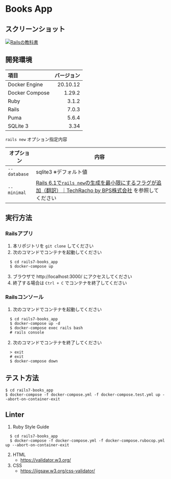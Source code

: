 # Books App

## スクリーンショット

[![Railsの教科書](https://user-images.githubusercontent.com/943541/167558162-a5e9b17b-dc75-44ee-a500-a808f91406d5.png)](https://tatsu-zine.com/books/rails-textbook)

## 開発環境

|項目|バージョン|
|:---|---------:|
|Docker Engine|20.10.12|
|Docker Compose|1.29.2|
|Ruby|3.1.2|
|Rails|7.0.3|
|Puma|5.6.4|
|SQLite 3|3.34|

<deatils><summary>`rails new` オプション指定内容</summary>

| オプション   | 内容                                                         |
| ------------ | ------------------------------------------------------------ |
| `--database` | sqlite3 ※デフォルト値                                       |
| `--minimal`  | [Rails 6.1で`rails new`の生成を最小限にするフラグが追加（翻訳）｜TechRacho by BPS株式会社](https://techracho.bpsinc.jp/hachi8833/2020_11_05/99914) を参照してください|

</details>

## 実行方法

### Railsアプリ

1. 本リポジトリを `git clone` してください
2. 次のコマンドでコンテナを起動してください
```
  $ cd rails7-books_app
  $ docker-compose up
```
3. ブラウザで http://localhost:3000/ にアクセスしてください
4. 終了する場合は `Ctrl + C` でコンテナを終了してください

### Railsコンソール


1. 次のコマンドでコンテナを起動してください
```
  $ cd rails7-books_app
  $ docker-compose up -d
  $ docker-compose exec rails bash
  # rails console
```
2. 次のコマンドでコンテナを終了してください
```
  > exit
  # exit
  $ docker-compose down
```

## テスト方法

```
$ cd rails7-books_app
$ docker-compose -f docker-compose.yml -f docker-compose.test.yml up --abort-on-container-exit
```

## Linter

1. Ruby Style Guide
```
  $ cd rails7-books_app
  $ docker-compose -f docker-compose.yml -f docker-compose.rubocop.yml up --abort-on-container-exit
```
2. HTML
    - https://validator.w3.org/
3. CSS
    - https://jigsaw.w3.org/css-validator/
